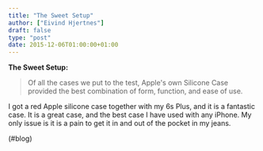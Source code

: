 ```yaml
---
title: "The Sweet Setup"
author: ["Eivind Hjertnes"]
draft: false
type: "post"
date: 2015-12-06T01:00:00+01:00
---
```


**The Sweet Setup:**

> Of all the cases we put to the test, Apple's own Silicone Case
> provided the best combination of form, function, and ease of use.

I got a red Apple silicone case together with my 6s Plus, and it is a
fantastic case. It is a great case, and the best case I have used with
any iPhone. My only issue is it is a pain to get it in and out of the
pocket in my jeans.

(#blog)
